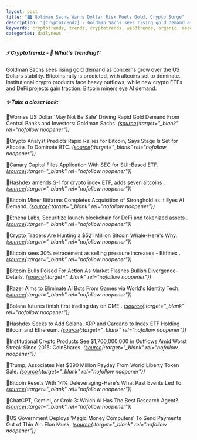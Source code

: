 ```yaml
---
layout: post
title: "🏙️ Goldman Sachs Warns Dollar Risk Fuels Gold, Crypto Surge"
description: "[CryptoTrendz] - Goldman Sachs sees rising gold demand as concerns grow over the US Dollars stability. Bitcoins rally is predicted, with altcoins set to dominate. Institutional crypto products face heavy outflows, while new crypto ETFs and DeFi projects gain traction. Bitcoin miners eye AI demand."
keywords: cryptotrendz, trendz, cryptotrends, web3trends, organic, assets, SEC, Miner, crypto, Bitcoin, Altcoins, XRP, Cardano, Market, Token, AI, Analyst, Elon, trading
categories: dailynews
---
```


##### ⚡ CryptoTrendz - 📌 *What's Trending?:*

Goldman Sachs sees rising gold demand as concerns grow over the US Dollars stability. Bitcoins rally is predicted, with altcoins set to dominate. Institutional crypto products face heavy outflows, while new crypto ETFs and DeFi projects gain traction. Bitcoin miners eye AI demand.

##### ✨ *Take a closer look:*


🔹Worries US Dollar 'May Not Be Safe' Driving Rapid Gold Demand From Central Banks and Investors: Goldman Sachs. *([source](https://s.avyag.com/6djz){:target="_blank" rel="nofollow noopener"})*

🔹Crypto Analyst Predicts Rapid Rallies for Bitcoin, Says Stage Is Set for Altcoins To Dominate BTC. *([source](https://s.avyag.com/seya){:target="_blank" rel="nofollow noopener"})*

🔹Canary Capital Files Application With SEC for SUI-Based ETF. *([source](https://s.avyag.com/e24r){:target="_blank" rel="nofollow noopener"})*

🔹Hashdex amends S-1 for crypto index ETF, adds seven altcoins . *([source](https://s.avyag.com/59m2){:target="_blank" rel="nofollow noopener"})*

🔹Bitcoin Miner Bitfarms Completes Acquisition of Stronghold as It Eyes AI Demand. *([source](https://s.avyag.com/is4l){:target="_blank" rel="nofollow noopener"})*

🔹Ethena Labs, Securitize launch blockchain for DeFi and tokenized assets . *([source](https://s.avyag.com/9x2k){:target="_blank" rel="nofollow noopener"})*

🔹Crypto Traders Are Hunting a $521 Million Bitcoin Whale-Here's Why. *([source](https://s.avyag.com/4ffm){:target="_blank" rel="nofollow noopener"})*

🔹Bitcoin sees 30% retracement as selling pressure increases - Bitfinex . *([source](https://s.avyag.com/xypv){:target="_blank" rel="nofollow noopener"})*

🔹Bitcoin Bulls Poised For Action As Market Flashes Bullish Divergence-Details. *([source](https://s.avyag.com/sdiz){:target="_blank" rel="nofollow noopener"})*

🔹Razer Aims to Eliminate AI Bots From Games via World's Identity Tech. *([source](https://s.avyag.com/2txo){:target="_blank" rel="nofollow noopener"})*

🔹Solana futures finish first trading day on CME . *([source](https://s.avyag.com/mipl){:target="_blank" rel="nofollow noopener"})*

🔹Hashdex Seeks to Add Solana, XRP and Cardano to Index ETF Holding Bitcoin and Ethereum. *([source](https://s.avyag.com/mvhs){:target="_blank" rel="nofollow noopener"})*

🔹Institutional Crypto Products See $1,700,000,000 in Outflows Amid Worst Streak Since 2015: CoinShares. *([source](https://s.avyag.com/a067){:target="_blank" rel="nofollow noopener"})*

🔹Trump, Associates Net $390 Million Payday From World Liberty Token Sale. *([source](https://s.avyag.com/opqd){:target="_blank" rel="nofollow noopener"})*

🔹Bitcoin Resets With 14% Deleveraging-Here's What Past Events Led To. *([source](https://s.avyag.com/brcg){:target="_blank" rel="nofollow noopener"})*

🔹ChatGPT, Gemini, or Grok-3: Which AI Has The Best Research Agent?. *([source](https://s.avyag.com/mccj){:target="_blank" rel="nofollow noopener"})*

🔹US Government Deploys 'Magic Money Computers' To Send Payments Out of Thin Air: Elon Musk. *([source](https://s.avyag.com/mdey){:target="_blank" rel="nofollow noopener"})*
